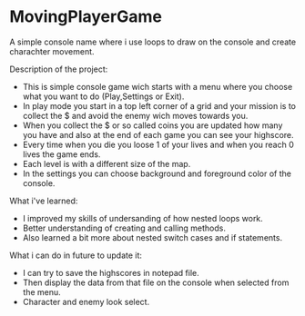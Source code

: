 # MovingPlayerGame
A simple console name where i use loops to draw on the console and create charachter movement.

  Description of the project:
 - This is simple console game wich starts with a menu where you choose what you want to do (Play,Settings or Exit).
 - In play mode you start in a top left corner of a grid and your mission is to collect the $ and avoid the enemy wich moves towards you.
 - When you collect the $ or so called coins you are updated how many you have and also at the end of each game you can see your highscore.
 - Every time when you die you loose 1 of your lives and when you reach 0 lives the game ends.
 - Each level is with a different size of the map.
 - In the settings you can choose background and foreground color of the console.

 
  What i've learned:
  - I improved my skills of undersanding of how nested loops work.
  - Better understanding of creating and calling methods.
  - Also learned a bit more about nested switch cases and if statements.
  
  What i can do in future to update it:
  - I can try to save the highscores in notepad file.
  - Then display the data from that file on the console when selected from the menu.
  - Character and enemy look select.
  
